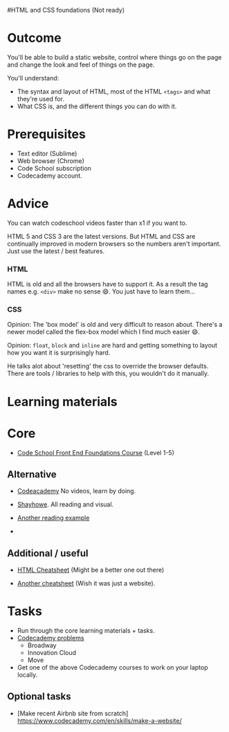 #HTML and CSS foundations (Not ready)

# Outcome

You'll be able to build a static website, control where things go on the page and change the look and feel of things on the page.

You'll understand:

* The syntax and layout of HTML, most of the HTML `<tags>` and what they're used for.
* What CSS is, and the different things you can do with it.

# Prerequisites

* Text editor (Sublime)
* Web browser (Chrome)
* Code School subscription
* Codecademy account.

# Advice

You can watch codeschool videos faster than x1 if you want to.

HTML 5 and CSS 3 are the latest versions. But HTML and CSS are continually improved in modern browsers so the numbers aren't important. Just use the latest / best features.

### HTML

HTML is old and all the browsers have to support it. As a result the tag names e.g. `<div>` make no sense :smile:. You just have to learn them...

### CSS

Opinion: The 'box model' is old and very difficult to reason about. There's a newer model called the flex-box model which I find much easier :smile:.

Opinion: `float`, `block` and `inline` are hard and getting something to layout how you want it is surprisingly hard.

He talks alot about 'resetting' the css to override the browser defaults. There are tools / libraries to help with this, you wouldn't do it manually.

# Learning materials

# Core

* [Code School Front End Foundations Course](https://www.codeschool.com/courses/front-end-foundations/) (Level 1-5)

## Alternative

* [Codeacademy](https://www.codecademy.com/courses/web-beginner-en-HZA3b/) No videos, learn by doing.

* [Shayhowe](http://learn.shayhowe.com/html-css/). All reading and visual.

* [Another reading example](http://websitesetup.org/html5-beginners-guide/)
* 
## Additional / useful

* [HTML Cheatsheet](http://www.simplehtmlguide.com/cheatsheet.php) (Might be a better one out there)

* [Another cheatsheet](http://websitesetup.org/html5-cheat-sheet/) (Wish it was just a website).
# Tasks

* Run through the core learning materials + tasks.
* [Codecademy problems](https://www.codecademy.com/en/courses/html-css-prj)
  * Broadway
  * Innovation Cloud
  * Move
* Get one of the above Codecademy courses to work on your laptop locally.

## Optional tasks

* [Make recent Airbnb site from scratch] https://www.codecademy.com/en/skills/make-a-website/
